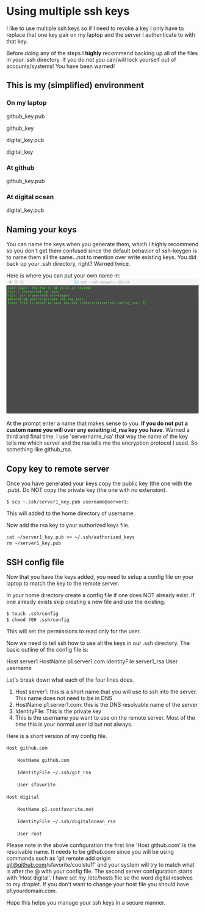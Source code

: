 
# Using multiple ssh keys

I like to use multiple ssh keys so if I need to revoke a key I only have to replace that one key pair on my laptop and the server I authenticate to with that key.

Before doing any of the steps I <strong>highly</strong> recommend backing up all of the files in your .ssh directory. If you do not you can/will lock yourself out of accounts/systems! You have been warned!


## This is my (simplified) environment


### On my laptop                 
github_key.pub

github_key

digital_key.pub

digital_key

### At github
github_key.pub

### At digital ocean
digital_key.pub

## Naming your keys

You can name the keys when you generate them, which I highly recommend so you don't get them confused since the default behavior of ssh-keygen is to name them all the same...not to mention over write existing keys. You did back up your .ssh directory, right? Warned twice.

Here is where you can put your own name in:
![Key Name](https://github.com/sfavorite/ssh_multi_keys/blob/master/images/ssh_key_name.jpg)

At the prompt enter a name that makes sense to you. <strong>If you do not put a custom name you will over any exisiting id_rsa key you have</strong>. Warned a third and final time. I use 'servername_rsa' that way the name of the key tells me which server and the rsa tells me the encryption protocol I used. So something like github_rsa. 


## Copy key to remote server

Once you have generated your keys copy the public key (the one with the .pub). Do NOT copy the private key (the one with no extension).

```
$ scp ~.ssh/server1_key.pub username@server1:
```

This will added to the home directory of username.

Now add the rsa key to your authorized keys file.

```
cat ~/server1_key.pub >> ~/.ssh/authorized_keys
rm ~/server1_key.pub
```

## SSH config file

Now that you have the keys added, you need to setup a config file on your laptop to match the key to the remote server.

In your home directory create a config file if one does NOT already exist. If one already exists skip creating a new file and use the existing.

```
$ touch .ssh/config
$ chmod 700 .ssh/config
```

This will set the permissions to read only for the user.

Now we need to tell ssh how to use all the keys in our .ssh directory. The basic outline of the config file is:

Host server1
      HostName p1.server1.com
      IdentityFile server1_rsa
      User username

Let's break down what each of the four lines does.

1. Host server1: this is a short name that you will use to ssh into the server. This name does not need to be in DNS
2. HostName p1.server1.com: this is the DNS resolvable name of the server
3. IdentityFile: This is the private key
4. This is the username you want to use on the remote server. Most of the time this is your normal user id but not always.

Here is a short version of my config file.

```
Host github.com

    HostName github.com

    IdentityFile ~/.ssh/git_rsa

    User sfavorite

Host digital

    HostName p1.scotfavorite.net

    IdentityFile ~/.ssh/digitalocean_rsa

    User root
```

Please note in the above configuration the first line 'Host github.com' is the resolvable name. It needs to be github.com since you will be using commands such as 'git remote add origin git@github.com/sfavorite/coolstuff' and your system will try to match what is after the @ with your config file. The second server configuration starts with 'Host digital'. I have set my /etc/hosts file so the word digital resolves to my droplet. If you don't want to change your host file you should have p1.yourdomain.com.

Hope this helps you manage your ssh keys in a secure manner.

